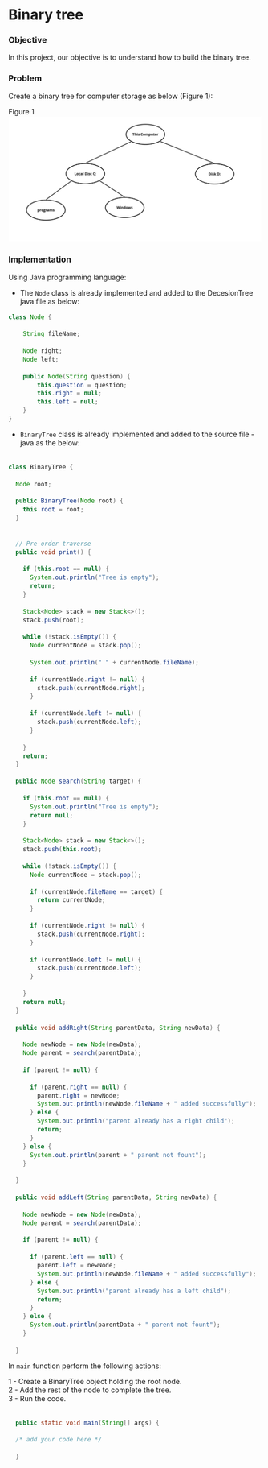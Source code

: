 # Binary tree
   
### Objective
In this project, our objective is to understand how to build the binary tree.
  
### Problem  
Create a binary tree for computer storage as below (Figure 1):
  
  
Figure 1    
<img width="910" alt="Introduction to Arrays-01" src="https://github.com/SAFCSP-Team/data-structures-and-algorithms-bootcamp/blob/main/data-structures-and-algorithms-101/02-data-structures/05-tree/images/Binary-tree-project.jpg">
  
  
### Implementation  
Using Java programming language: 
  
- The `Node` class is already implemented and added to the DecesionTree java file as below:  
```java
class Node {

    String fileName;

    Node right;
    Node left;

    public Node(String question) {
        this.question = question;
        this.right = null;
        this.left = null;
    }
}

```


- `BinaryTree` class is already implemented and added to the source file - java as the below:

```java

class BinaryTree {

  Node root;

  public BinaryTree(Node root) {
    this.root = root;
  }


  // Pre-order traverse
  public void print() {

    if (this.root == null) {
      System.out.println("Tree is empty");
      return;
    }

    Stack<Node> stack = new Stack<>();
    stack.push(root);

    while (!stack.isEmpty()) {
      Node currentNode = stack.pop();

      System.out.println(" " + currentNode.fileName);

      if (currentNode.right != null) {
        stack.push(currentNode.right);
      }

      if (currentNode.left != null) {
        stack.push(currentNode.left);
      }

    }
    return;
  }

  public Node search(String target) {

    if (this.root == null) {
      System.out.println("Tree is empty");
      return null;
    }

    Stack<Node> stack = new Stack<>();
    stack.push(this.root);

    while (!stack.isEmpty()) {
      Node currentNode = stack.pop();

      if (currentNode.fileName == target) {
        return currentNode;
      }

      if (currentNode.right != null) {
        stack.push(currentNode.right);
      }

      if (currentNode.left != null) {
        stack.push(currentNode.left);
      }

    }
    return null;
  }

  public void addRight(String parentData, String newData) {

    Node newNode = new Node(newData);
    Node parent = search(parentData);

    if (parent != null) {

      if (parent.right == null) {
        parent.right = newNode;
        System.out.println(newNode.fileName + " added successfully");
      } else {
        System.out.println("parent already has a right child");
        return;
      }
    } else {
      System.out.println(parent + " parent not fount");
    }

  }

  public void addLeft(String parentData, String newData) {

    Node newNode = new Node(newData);
    Node parent = search(parentData);

    if (parent != null) {

      if (parent.left == null) {
        parent.left = newNode;
        System.out.println(newNode.fileName + " added successfully");
      } else {
        System.out.println("parent already has a left child");
        return;
      }
    } else {
      System.out.println(parentData + " parent not fount");
    }

  }

```  
  
In `main` function perform the following actions:

1 - Create a BinaryTree object holding the root node.   
2 - Add the rest of the node to complete the tree.     
3 - Run the code.

```java

  public static void main(String[] args) {

  /* add your code here */

  }


```

